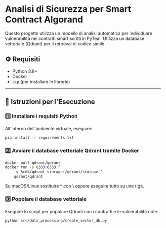 # Analisi di Sicurezza per Smart Contract Algorand

Questo progetto utilizza un modello di analisi automatica per individuare vulnerabilità nei contratti smart scritti in PyTeal. Utilizza un database vettoriale (Qdrant) per il retrieval di codice simile.

## ⚙️ Requisiti

- Python 3.8+
- Docker
- `pip` (per installare le librerie)

---

## 🚀 Istruzioni per l'Esecuzione

### 1️⃣ Installare i requisiti Python

All'interno dell'ambiente virtuale, eseguire:

```bash
pip install -r requirements.txt
```

### 2️⃣ Avviare il database vettoriale Qdrant tramite Docker

```bash
docker pull qdrant/qdrant
docker run -p 6333:6333 ^
    -v %cd%/qdrant_storage:/qdrant/storage ^
    qdrant/qdrant
```
Su macOS/Linux sostituire ^ con \ oppure eseguire tutto su una riga.

### 3️⃣ Popolare il database vettoriale
Eseguire lo script per popolare Qdrant con i contratti e le vulnerabilità note:

```bash
python src/data_processing/create_vector_db.py
```
